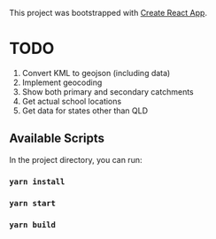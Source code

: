 This project was bootstrapped with [Create React App](https://github.com/facebook/create-react-app).

# TODO
1. Convert KML to geojson (including data)
2. Implement geocoding
3. Show both primary and secondary catchments
4. Get actual school locations
5. Get data for states other than QLD

## Available Scripts

In the project directory, you can run:

### `yarn install`
### `yarn start`
### `yarn build`
